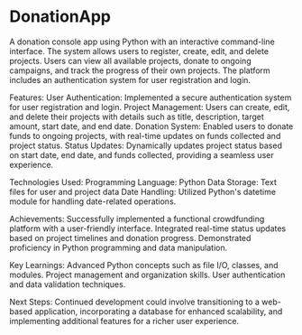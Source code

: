 # DonationApp
A donation console app using Python with an interactive command-line interface. The system allows users to register, create, edit, and delete projects. Users can view all available projects, donate to ongoing campaigns, and track the progress of their own projects. The platform includes an authentication system for user registration and login.

Features:
User Authentication: Implemented a secure authentication system for user registration and login.
Project Management: Users can create, edit, and delete their projects with details such as title, description, target amount, start date, and end date.
Donation System: Enabled users to donate funds to ongoing projects, with real-time updates on funds collected and project status.
Status Updates: Dynamically updates project status based on start date, end date, and funds collected, providing a seamless user experience.

Technologies Used:
Programming Language: Python
Data Storage: Text files for user and project data
Date Handling: Utilized Python's datetime module for handling date-related operations.

Achievements:
Successfully implemented a functional crowdfunding platform with a user-friendly interface.
Integrated real-time status updates based on project timelines and donation progress.
Demonstrated proficiency in Python programming and data manipulation.

Key Learnings:
Advanced Python concepts such as file I/O, classes, and modules.
Project management and organization skills.
User authentication and data validation techniques.

Next Steps:
Continued development could involve transitioning to a web-based application, incorporating a database for enhanced scalability, and implementing additional features for a richer user experience.
